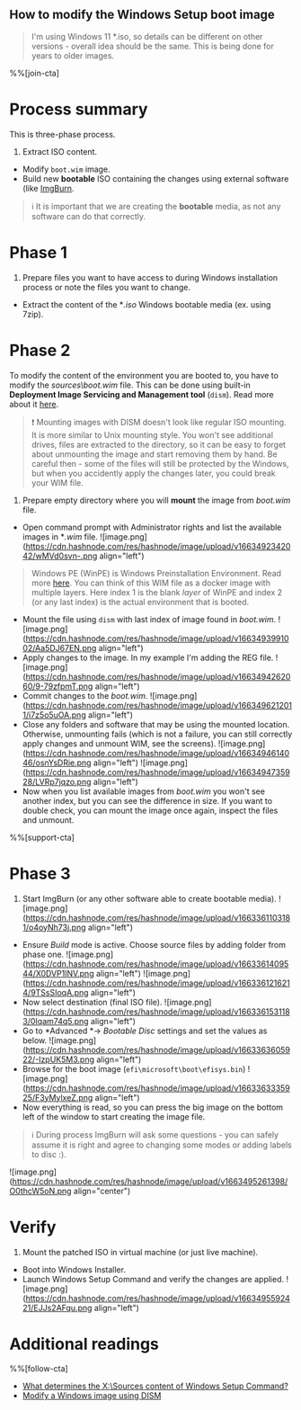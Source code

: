 ## How to modify the Windows Setup boot image

> I'm using Windows 11 *.iso, so details can be different on other versions - overall idea should be the same. This is being done for years to older images.

%%[join-cta]

# Process summary
This is three-phase process.
1. Extract ISO content.
* Modify `boot.wim` image.
* Build new **bootable** ISO containing the changes using external software (like [ImgBurn](https://www.imgburn.com/).

> ℹ It is important that we are creating the **bootable** media, as not any software can do that correctly.

# Phase 1

1. Prepare files you want to have access to during Windows installation process or note the files you want to change.
* Extract the content of the **.iso* Windows bootable media (ex. using 7zip).

# Phase 2

To modify the content of the environment you are booted to, you have to modify the *sources\boot.wim* file. This can be done using built-in **Deployment Image Servicing and Management tool** (`dism`). Read more about it [here](https://learn.microsoft.com/en-us/windows-hardware/manufacture/desktop/mount-and-modify-a-windows-image-using-dism?view=windows-11).

> ❗ Mounting images with DISM doesn't look like regular ISO mounting. It is more similar to Unix mounting style. You won't see additional drives, files are extracted to the directory, so it can be easy to forget about unmounting the image and start removing them by hand. Be careful then - some of the files will still be protected by the Windows, but when you accidently apply the changes later, you could break your WIM file.

1. Prepare empty directory where you will **mount** the image from *boot.wim* file.
* Open command prompt with Administrator rights and list the available images in **.wim* file.
![image.png](https://cdn.hashnode.com/res/hashnode/image/upload/v1663492342042/wMVd0svn-.png align="left")
>Windows PE (WinPE) is Windows Preinstallation Environment. Read more [here](https://learn.microsoft.com/en-us/windows-hardware/manufacture/desktop/winpe-intro?view=windows-11). You can think of this WIM file as a docker image with multiple layers. Here index 1 is the blank *layer* of WinPE and index 2 (or any last index) is the actual environment that is booted.
*  Mount the file using `dism` with last index of image found in *boot.wim*.
![image.png](https://cdn.hashnode.com/res/hashnode/image/upload/v1663493991002/Aa5DJ67EN.png align="left")
* Apply changes to the image. In my example I'm adding the REG file.
![image.png](https://cdn.hashnode.com/res/hashnode/image/upload/v1663494262060/9-79zfpmT.png align="left")
* Commit changes to the *boot.wim*.
![image.png](https://cdn.hashnode.com/res/hashnode/image/upload/v1663496212011/i7z5o5uOA.png align="left")
* Close any folders and software that may be using the mounted location. Otherwise, unmounting fails (which is not a failure, you can still correctly apply changes and unmount WIM, see the screens). 
![image.png](https://cdn.hashnode.com/res/hashnode/image/upload/v1663494614046/osnYsDRie.png align="left")
![image.png](https://cdn.hashnode.com/res/hashnode/image/upload/v1663494735928/LVRp7jqzo.png align="left")
* Now when you list available images from *boot.wim* you won't see another index, but you can see the difference in size. If you want to double check, you can mount the image once again, inspect the files and unmount.

%%[support-cta]

# Phase 3

1. Start ImgBurn (or any other software able to create bootable media).
![image.png](https://cdn.hashnode.com/res/hashnode/image/upload/v1663361103181/o4oyNh73j.png align="left")
* Ensure *Build* mode is active. Choose source files by adding folder from phase one.
![image.png](https://cdn.hashnode.com/res/hashnode/image/upload/v1663361409544/X0DVP1lNV.png align="left")
![image.png](https://cdn.hashnode.com/res/hashnode/image/upload/v1663361216214/9TSsSIoqA.png align="left")
* Now select destination (final ISO file).
![image.png](https://cdn.hashnode.com/res/hashnode/image/upload/v1663361531183/0Iqam74q5.png align="left")
* Go to *Advanced *-> *Bootable Disc* settings and set the values as below.
![image.png](https://cdn.hashnode.com/res/hashnode/image/upload/v1663363605922/-IzpUK5M3.png align="left")
* Browse for the boot image (`efi\microsoft\boot\efisys.bin`)
![image.png](https://cdn.hashnode.com/res/hashnode/image/upload/v1663363335925/F3yMylxeZ.png align="left")
* Now everything is read, so you can press the big image on the bottom left of the window to start creating the image file.

> ℹ During process ImgBurn will ask some questions - you can safely assume it is right and agree to changing some modes or adding labels to disc :).

![image.png](https://cdn.hashnode.com/res/hashnode/image/upload/v1663495261398/O0thcW5oN.png align="center")

# Verify

1. Mount the patched ISO in virtual machine (or just live machine).
* Boot into Windows Installer.
* Launch Windows Setup Command and verify the changes are applied.
![image.png](https://cdn.hashnode.com/res/hashnode/image/upload/v1663495592421/EJJs2AFqu.png align="left")

# Additional readings

%%[follow-cta]

* [What determines the X:\Sources content of Windows Setup Command?](https://superuser.com/questions/1742840/what-determines-the-x-sources-content-of-windows-setup-command/1742851#1742851)
* [Modify a Windows image using DISM
](https://learn.microsoft.com/en-us/windows-hardware/manufacture/desktop/mount-and-modify-a-windows-image-using-dism?view=windows-11)